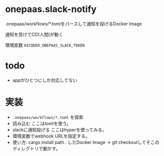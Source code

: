 # onepaas.slack-notify
.onepaas/workflows/*.tomlをパースして通知を投げるDocker Image

通知を受けてCD(人間)が動く

環境変数
`HICODER_ONEPAAS_SLACK_TOKEN`

# todo
- appがひとつにしか対応してない
# 実装
- `.onepaas/workflows/*.toml` を探索
- 読み込む ここはtomlを使う。
- slackに通知投げる ここはhyperを使ってみる。
- 環境変数でwebhook URLを指定する。
- 使い方: cargo install path . したDocker Image -> git checkoutしてそこのディレクトリで動かす。